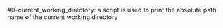 #0-current_working_directory: a script is used to print the absolute path name of the current working directory
